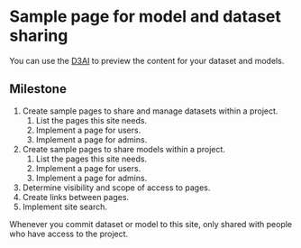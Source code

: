 # Sample page for model and dataset sharing

You can use the [D3AI](https://github.com/isopra/example) to preview the content for your dataset and models.

## Milestone
1. Create sample pages to share and manage datasets within a project.
   1. List the pages this site needs.
   2. Implement a page for users.
   3. Implement a page for admins.
2. Create sample pages to share models within a project.
   1. List the pages this site needs.
   2. Implement a page for users.
   3. Implement a page for admins.
3. Determine visibility and scope of access to pages.
2. Create links between pages.
3. Implement site search.

Whenever you commit dataset or model to this site, only shared with people who have access to the project.
